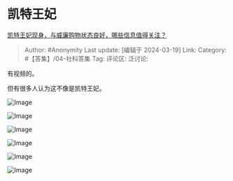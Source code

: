 # 凯特王妃
[凯特王妃现身，与威廉购物状态良好，哪些信息值得关注？](https://www.zhihu.com/question/649067236/answer/3436088065)

> Author: #Anonymity
> Last update: [编辑于 2024-03-19]
> Link:
> Category: #【答集】/04-社科答集 
> Tag: 
> 评论区:
> 泛讨论:

有视频的。

但有很多人认为这不像是凯特王妃。

![Image](https://picx.zhimg.com/50/v2-06bbee7654c4b6b8937dfb4941d44430_720w.jpg?source=2c26e567)

![Image](https://pic1.zhimg.com/50/v2-d533f5b68129d04a781d893b37616a46_720w.jpg?source=2c26e567)

![Image](https://picx.zhimg.com/50/v2-2af0268ecc0bc6b6c5b798f29687fa68_720w.jpg?source=2c26e567)

![Image](https://pic1.zhimg.com/50/v2-e9c5572559134d662dec2370aeb12879_720w.jpg?source=2c26e567)

![Image](https://pica.zhimg.com/50/v2-0ed88cbe992f9ea27f317a24d7b8c04e_720w.jpg?source=2c26e567)

![Image](https://picx.zhimg.com/50/v2-4a57007ae8af8cfd967a6f37b92f9769_720w.jpg?source=2c26e567)